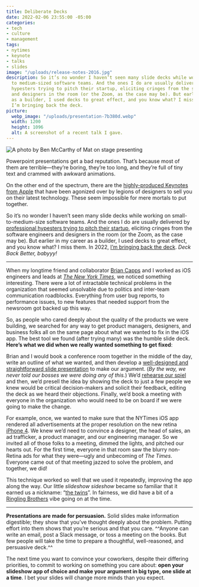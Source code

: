 ```yaml
---
title: Deliberate Decks
date: 2022-02-06 23:55:00 -05:00
categories:
- tech
- culture
- management
tags:
- nytimes
- keynote
- talks
- slides
image: "/uploads/release-notes-2016.jpg"
description: So it’s no wonder I haven’t seen many slide decks while working on small-
  to medium-sized software teams. And the ones I do are usually delivered by professional
  hypesters trying to pitch their startup, eliciting cringes from the software engineers
  and designers in the room (or the Zoom, as the case may be). But earlier in my career
  as a builder, I used decks to great effect, and you know what? I miss them. In 2022,
  I’m bringing back the deck.
picture:
  webp_image: "/uploads/presentation-7b380d.webp"
  width: 1200
  height: 1096
  alt: A screenshot of a recent talk I gave.
---
```


![A photo by Ben McCarthy of Mat on stage presenting](/uploads/release-notes-2016.jpg)

Powerpoint presentations get a bad reputation. That’s because most of them are terrible—they’re boring, they’re too long, and they’re full of tiny text and crammed with awkward animations.

On the other end of the spectrum, there are the [highly-produced Keynotes from Apple](https://medium.com/adventures-in-consumer-technology/this-is-how-we-make-slides-at-apple-b8a84352bf6d) that have been agonized over by legions of designers to sell you on their latest technology. These seem impossible for mere mortals to put together.

So it’s no wonder I haven’t seen many slide decks while working on small-to-medium-size software teams. And the ones I do are usually delivered by [professional hypesters trying to pitch their startup](https://piktochart.com/blog/startup-pitch-decks-what-you-can-learn/), eliciting cringes from the software engineers and designers in the room (or the Zoom, as the case may be). But earlier in my career as a builder, I used decks to great effect, and you know what? I miss them. In 2022, [I’m bringing back the deck](https://matthewbischoff.com/about/#talks). *Deck Back Better, babyyy!*

* * *

When my longtime friend and collaborator [Brian Capps](http://briancapps.org) and I worked as iOS engineers and leads at *[The New York Times](https://nytimes.com)*, we noticed something interesting. There were a lot of intractable technical problems in the organization that seemed unsolvable due to politics and inter-team communication roadblocks. Everything from user bug reports, to performance issues, to new features that needed support from the newsroom got backed up this way.

So, as people who cared deeply about the quality of the products we were building, we searched for any way to get product managers, designers, and business folks all on the same page about what we wanted to fix in the iOS app. The best tool we found (after trying many) was the humble slide deck. **Here’s what we did when we really wanted something to get fixed**: 

Brian and I would book a conference room together in the middle of the day, write an outline of what we wanted, and then develop a [well-designed and straightforward slide presentation](https://www.presentationzen.com) to make our argument. (*By the way, we never told our bosses we were doing any of this.*) We’d [rehearse our spiel](https://randsinrepose.com/archives/out-loud/) and then, we’d presell the idea by showing the deck to just a few people we knew would be critical decision-makers and solicit their feedback, editing the deck as we heard their objections. Finally, we’d book a meeting with everyone in the organization who would need to be on board if we were going to make the change. 

For example, once, we wanted to make sure that the NYTimes iOS app rendered all advertisements at the proper resolution on the new retina [iPhone 4](https://en.wikipedia.org/wiki/IPhone_4). We knew we’d need to convince a designer, the head of sales, an ad trafficker, a product manager, and our engineering manager. So we invited all of those folks to a meeting, dimmed the lights, and pitched our hearts out. For the first time, everyone in that room saw the blurry non-Retina ads for what they were—ugly and unbecoming of *The Times*. Everyone came out of that meeting jazzed to solve the problem, and together, we did! 

This technique worked so well that we used it repeatedly, improving the app along the way. Our little *slideshow sideshow* became so familiar that it earned us a nickname: “[the twins](https://www.instagram.com/p/Z9eWb2nvW0/)”. In fairness, we did have a bit of a [Ringling Brothers](https://en.wikipedia.org/wiki/Ringling_brothers) vibe going on at the time. 

* * *

**Presentations are made for persuasion.** Solid slides make information digestible; they show that you’ve thought deeply about the problem. Putting effort into them shows that you’re serious and that you care. ^^Anyone can write an email, post a Slack message, or toss a meeting on the books. But few people will take the time to prepare a thoughtful, well-reasoned, and persuasive deck.^^

The next time you want to convince your coworkers, despite their differing priorities, to commit to working on something you care about: **open your slideshow app of choice and make your argument in big type, one slide at a time**. I bet your slides will change more minds than you expect.